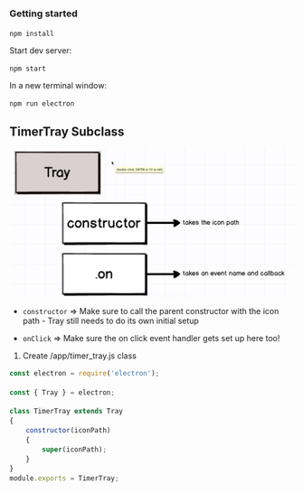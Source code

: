 ### Getting started

`npm install`

Start dev server:

`npm start`

In a new terminal window:

`npm run electron`

## TimerTray Subclass

![Timer Tray](./Assets/timer_tray_subclass.png)

* `constructor` => Make sure to call the parent constructor with the icon path - Tray still needs to do its own initial setup

* `onClick` => Make sure the on click event handler gets set up here too!

1. Create /app/timer_tray.js class

```js
const electron = require('electron');

const { Tray } = electron;

class TimerTray extends Tray
{
    constructor(iconPath)
    {
        super(iconPath);
    }
}
module.exports = TimerTray;

```

